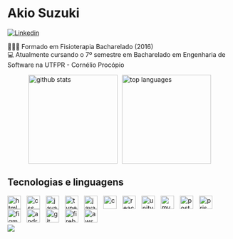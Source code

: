 # Akio Suzuki

[![Linkedin](https://img.shields.io/badge/LinkedIn-0077B5?style=for-the-badge&logo=linkedin&logoColor=white)](https://www.linkedin.com/in/akio-suzuki-a92571254/)

👨🏻‍🎓 Formado em Fisioterapia Bacharelado (2016)
</br>
💻 Atualmente cursando o 7º semestre em Bacharelado em Engenharia de Software na UTFPR - Cornélio Procópio

<div style="display: flex; justify-content: center; gap: 10px;">
  <img 
    alt="github stats"
    height="200px"
    src="https://github-readme-stats.vercel.app/api?username=Kio-Suzuki&show_icons=true&theme=tokyonight&include_allcommits=true" 
  />
  <img 
    alt="top languages"
    height="200px"
    src="https://github-readme-stats.vercel.app/api/top-langs/?username=Kio-Suzuki&layout=compact&langs_count=16&theme=tokyonight" 
  />
</div>

## Tecnologias e linguagens

<img
  align="left"
  alt="html"
  title="html"
  width="30px"
  style="padding-right: 10px"
  src="https://cdn.jsdelivr.net/gh/devicons/devicon@latest/icons/html5/html5-original.svg" 
/>

<img 
  align="left"
  alt="css"
  title="css"
  width="30px"
  style="padding-right: 10px"
  src="https://cdn.jsdelivr.net/gh/devicons/devicon@latest/icons/css3/css3-original.svg" 
/>

<img 
  align="left"
  alt="javascript"
  title="javascript"
  width="30px"
  style="padding-right: 10px"
  src="https://cdn.jsdelivr.net/gh/devicons/devicon@latest/icons/javascript/javascript-original.svg" 
/>

<img 
  align="left"
  alt="typescript"
  title="typescript"
  width="30px"
  style="padding-right: 10px"
  src="https://cdn.jsdelivr.net/gh/devicons/devicon@latest/icons/typescript/typescript-original.svg"    
/>

<img 
  align="left"
  alt="java"
  title="java"
  width="30px"
  style="padding-right: 10px"
  src="https://cdn.jsdelivr.net/gh/devicons/devicon@latest/icons/java/java-original.svg"             
/>

<img 
  align="left"
  alt="c"
  title="c"
  width="30px"
  style="padding-right: 10px"
  src="https://cdn.jsdelivr.net/gh/devicons/devicon@latest/icons/c/c-original.svg"   
/>

<img 
  align="left"
  alt="react"
  title="react"
  width="30px"
  style="padding-right: 10px"
  src="https://cdn.jsdelivr.net/gh/devicons/devicon@latest/icons/react/react-original.svg"     
/>

<img 
  align="left"
  alt="unity"
  title="unity"
  width="30px"
  style="padding-right: 10px"
  src="https://cdn.jsdelivr.net/gh/devicons/devicon@latest/icons/unity/unity-original.svg"  
/>

<img 
  align="left"
  alt="mysql"
  title="mysql"
  width="30px"
  style="padding-right: 10px"
  src="https://cdn.jsdelivr.net/gh/devicons/devicon@latest/icons/mysql/mysql-original.svg"  
/>

<img 
  align="left"
  alt="postgresql"
  title="potsgresql"
  width="30px"
  style="padding-right: 10px"
  src="https://cdn.jsdelivr.net/gh/devicons/devicon@latest/icons/postgresql/postgresql-original.svg"
/>

<img 
  align="left"
  alt="prisma"
  title="prisma"
  width="30px"
  style="padding-right: 10px"
  src="https://cdn.jsdelivr.net/gh/devicons/devicon@latest/icons/prisma/prisma-original.svg"
/>

<img 
  align="left"
  alt="figma"
  title="figma"
  width="30px"
  style="padding-right: 10px"
  src="https://cdn.jsdelivr.net/gh/devicons/devicon@latest/icons/figma/figma-original.svg"
/>

<img 
  align="left"
  alt="androidstudio"
  title="androidstudio"
  width="30px"
  style="padding-right: 10px"
  src="https://cdn.jsdelivr.net/gh/devicons/devicon@latest/icons/androidstudio/androidstudio-original.svg"
/>

<img 
  align="left"
  alt="git"
  title="git"
  width="30px"
  style="padding-right: 10px"
  src="https://cdn.jsdelivr.net/gh/devicons/devicon@latest/icons/git/git-original.svg"
/>

<img 
  align="left"
  alt="firebase"
  title="firebase"
  width="30px"
  style="padding-right: 10px"
  src="https://cdn.jsdelivr.net/gh/devicons/devicon@latest/icons/firebase/firebase-original.svg"
/>

<img 
  align="left"
  alt="aws"
  title="aws"
  width="30px"
  style="padding-right: 10px"
  src="https://cdn.jsdelivr.net/gh/devicons/devicon@latest/icons/amazonwebservices/amazonwebservices-original-wordmark.svg"   
/>
               
</br>
</br>
</br>

![](https://komarev.com/ghpvc/?username=Kio-Suzuki&color=blueviolet)


